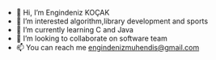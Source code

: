- 👋 Hi, I’m Engindeniz KOÇAK
- 👀 I’m interested algorithm,library development and sports
- 🌱 I’m currently learning C and Java
- 💞️ I’m looking to collaborate on software team
- 📫 You can reach me engindenizmuhendis@gmail.com

